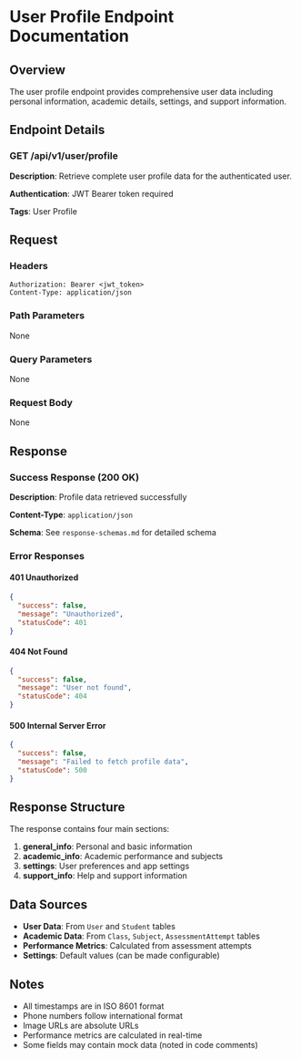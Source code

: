 # User Profile Endpoint Documentation

## Overview
The user profile endpoint provides comprehensive user data including personal information, academic details, settings, and support information.

## Endpoint Details

### GET /api/v1/user/profile

**Description**: Retrieve complete user profile data for the authenticated user.

**Authentication**: JWT Bearer token required

**Tags**: User Profile

## Request

### Headers
```
Authorization: Bearer <jwt_token>
Content-Type: application/json
```

### Path Parameters
None

### Query Parameters
None

### Request Body
None

## Response

### Success Response (200 OK)

**Description**: Profile data retrieved successfully

**Content-Type**: `application/json`

**Schema**: See `response-schemas.md` for detailed schema

### Error Responses

#### 401 Unauthorized
```json
{
  "success": false,
  "message": "Unauthorized",
  "statusCode": 401
}
```

#### 404 Not Found
```json
{
  "success": false,
  "message": "User not found",
  "statusCode": 404
}
```

#### 500 Internal Server Error
```json
{
  "success": false,
  "message": "Failed to fetch profile data",
  "statusCode": 500
}
```

## Response Structure

The response contains four main sections:

1. **general_info**: Personal and basic information
2. **academic_info**: Academic performance and subjects
3. **settings**: User preferences and app settings
4. **support_info**: Help and support information

## Data Sources

- **User Data**: From `User` and `Student` tables
- **Academic Data**: From `Class`, `Subject`, `AssessmentAttempt` tables
- **Performance Metrics**: Calculated from assessment attempts
- **Settings**: Default values (can be made configurable)

## Notes

- All timestamps are in ISO 8601 format
- Phone numbers follow international format
- Image URLs are absolute URLs
- Performance metrics are calculated in real-time
- Some fields may contain mock data (noted in code comments)
